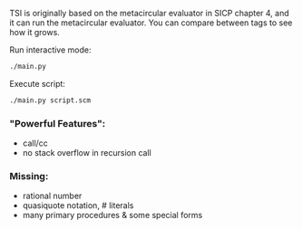 TSI is originally based on the metacircular evaluator in SICP chapter 4, and it can
run the metacircular evaluator. You can compare between tags to see how it grows.

Run interactive mode:
```sh
./main.py
```

Execute script:
```sh
./main.py script.scm
```

### "Powerful Features":
* call/cc
* no stack overflow in recursion call


### Missing:
* rational number
* quasiquote notation, # literals
* many primary procedures & some special forms
